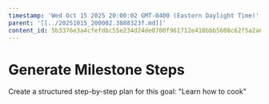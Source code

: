 ```yaml
---
timestamp: 'Wed Oct 15 2025 20:00:02 GMT-0400 (Eastern Daylight Time)'
parent: '[[../20251015_200002.3888323f.md]]'
content_id: 5b3376e3a4cfefdbc55e234d24de0700f961712e418bbb5608c62f5a2a6bb6e1
---
```


# Generate Milestone Steps

Create a structured step-by-step plan for this goal: "Learn how to cook"
